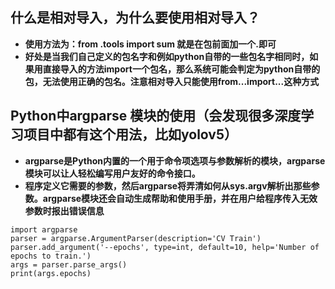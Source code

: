 ## 什么是相对导入，为什么要使用相对导入？

- **使用方法为：from .tools import sum 就是在包前面加一个.即可**<br> 
- **好处是当我们自己定义的包名字和例如python自带的一些包名字相同时，如果用直接导入的方法import一个包名，那么系统可能会判定为python自带的包，无法使用正确的包名。注意相对导入只能使用from...import...这种方式** </br>

## Python中argparse 模块的使用（会发现很多深度学习项目中都有这个用法，比如yolov5）

- **argparse是Python内置的一个用于命令项选项与参数解析的模块，argparse模块可以让人轻松编写用户友好的命令接口。**
- **程序定义它需要的参数，然后argparse将弄清如何从sys.argv解析出那些参数。argparse模块还会自动生成帮助和使用手册，并在用户给程序传入无效参数时报出错误信息**

``` 
import argparse
parser = argparse.ArgumentParser(description='CV Train')
parser.add_argument('--epochs', type=int, default=10, help='Number of epochs to train.')
args = parser.parse_args()
print(args.epochs)
```